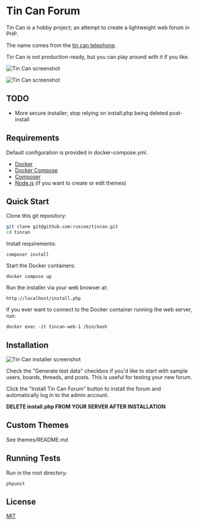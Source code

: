 # Tin Can Forum

Tin Can is a hobby project; an attempt to create a lightweight web forum in PHP.

The name comes from the [tin can telephone](https://en.wikipedia.org/wiki/Tin_can_telephone).

Tin Can is not production-ready, but you can play around with it if you like.

![Tin Can screenshot](https://user-images.githubusercontent.com/87952/231024890-7c25b40e-147e-43ab-aded-d139e5f09518.png)

![Tin Can screenshot](https://user-images.githubusercontent.com/87952/231024931-3e36e90c-a3b2-4d40-a3de-d733b568c477.png)

## TODO

* More secure installer; stop relying on install.php being deleted post-install

## Requirements

Default configuration is provided in docker-compose.yml.

* [Docker](https://www.docker.com/)
* [Docker Compose](https://docs.docker.com/compose/)
* [Composer](https://getcomposer.org/)
* [Node.js](https://nodejs.org/) (if you want to create or edit themes)

## Quick Start

Clone this git repository:

```bash
git clone git@github.com:ruscoe/tincan.git
cd tincan
```

Install requirements:

`composer install`

Start the Docker containers:

`docker compose up`

Run the installer via your web browser at:

`http://localhost/install.php`

If you ever want to connect to the Docker container running the web server, run:

`docker exec -it tincan-web-1 /bin/bash`

## Installation

![Tin Can installer screenshot](https://user-images.githubusercontent.com/87952/231024993-e80b7bbc-879d-4d40-8c55-bb27731fba49.png)

Check the "Generate test data" checkbox if you'd like to start with sample
users, boards, threads, and posts. This is useful for testing your new forum.

Click the "Install Tin Can Forum" button to install the forum and automatically
log in to the admin account.

**DELETE install.php FROM YOUR SERVER AFTER INSTALLATION**

## Custom Themes

See themes/README.md

## Running Tests

Run in the root directory:

`phpunit`

## License

[MIT](https://mit-license.org)
